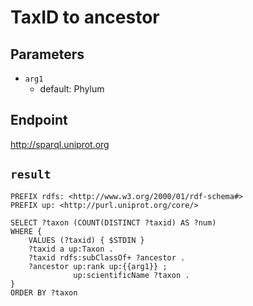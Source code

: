 # TaxID to ancestor

## Parameters
* `arg1`
  * default: Phylum

## Endpoint
http://sparql.uniprot.org

## `result`

```sparql
PREFIX rdfs: <http://www.w3.org/2000/01/rdf-schema#>
PREFIX up: <http://purl.uniprot.org/core/>

SELECT ?taxon (COUNT(DISTINCT ?taxid) AS ?num)
WHERE {
    VALUES (?taxid) { $STDIN }
    ?taxid a up:Taxon .
    ?taxid rdfs:subClassOf+ ?ancestor .
    ?ancestor up:rank up:{{arg1}} ;
              up:scientificName ?taxon .
}
ORDER BY ?taxon


```
